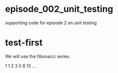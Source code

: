 # episode_002_unit_testing
supporting code for episode 2 on unit testing

# **test-first**
We will use the fibonacci series.

1 1 2 3 5 8 13 ...